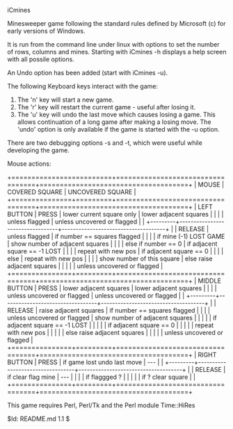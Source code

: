 iCmines

Minesweeper game following the standard rules defined by Microsoft (c)
for early versions of Windows.

It is run from the command line under linux with options to set the number of rows, columns
and mines.  Starting with iCmines -h displays a help screen with all possile options.

An Undo option has been added (start with iCmines -u).

The following Keyboard keys interact with the game:

1) The 'n' key will start a new game.
2) The 'r' key will restart the current game - useful after losing it.
2) The 'u' key will undo the last move which causes losing a game.
   This allows continuation of a long game after making a losing move.
   The 'undo' option is only available if the game is started with the -u option.

There are two debugging options -s and -t, which were useful while developing the game.

Mouse actions:

+=========================+==================================+=====================================+
|          MOUSE          |        COVERED SQUARE            |           UNCOVERED SQUARE          |
+===============+=========+==================================+=====================================+
| LEFT BUTTON   | PRESS   |  lower current square only       |  lower adjacent squares             |
|               |         |     unless flagged               |     unless uncovered or flagged     |
|               +---------+----------------------------------+-------------------------------------+
|               | RELEASE |  unless flagged                  |  if number == squares flagged       |
|               |         |    if mine (-1)  LOST GAME       |     show number of adjacent squares |
|               |         |    else if number == 0           |     if adjacent square == -1 LOST   |
|               |         |      repeat with new pos         |     if adjacent square == 0         |
|               |         |    else                          |        repeat with new pos          |
|               |         |      show number of this square  |  else raise adjacent squares        |
|               |         |                                  |     unless uncovered or flagged     |
+===============+=========+==================================+=====================================+
| MIDDLE BUTTON | PRESS   |  lower adjacent squares          |  lower adjacent squares             |
|               |         |  unless uncovered or flagged     |  unless uncovered or flagged        |
|               +---------+----------------------------------+-------------------------------------+
|               | RELEASE |  raise adjacent squares          |  if number == squares flagged       |
|               |         |     unless uncovered or flagged  |     show number of adjacent squares |
|               |         |                                  |     if adjacent square == -1 LOST   |
|               |         |                                  |     if adjacent square == 0         |
|               |         |                                  |        repeat with new pos          |
|               |         |                                  |  else raise adjacent squares        |
|               |         |                                  |     unless uncovered or flagged     |
+===============+=========+==================================+=====================================+
| RIGHT BUTTON  | PRESS   |   if game lost undo last move    |                ---                  |
|               +---------+----------------------------------+-------------------------------------+
|               | RELEASE |  if clear      flag mine         |                ---                  |
|               |         |  if flaggged   ?                 |                                     |
|               |         |  if ?          clear square      |                                     |
+===============+=========+==================================+=====================================+

This game requires Perl, Perl/Tk and the Perl module Time::HiRes 

$Id: README.md 1.1 $
